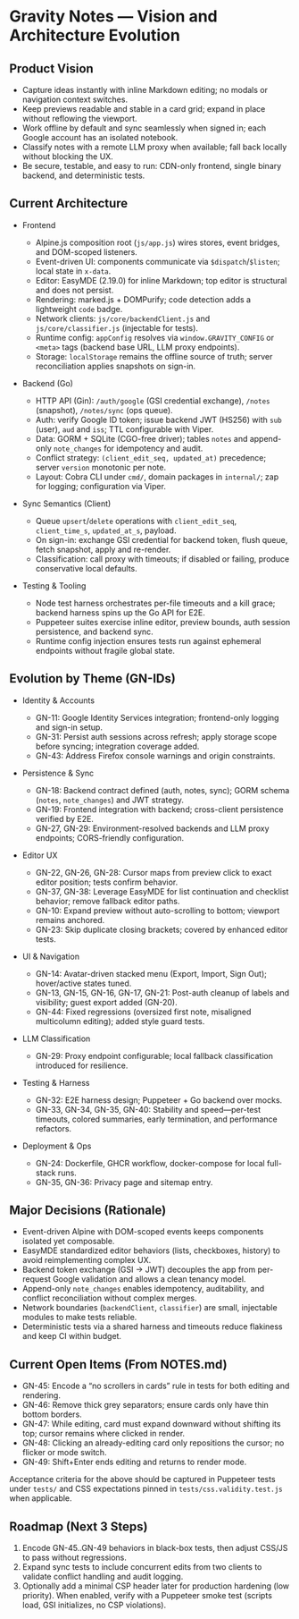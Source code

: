 # Gravity Notes — Vision and Architecture Evolution

## Product Vision

- Capture ideas instantly with inline Markdown editing; no modals or navigation context switches.
- Keep previews readable and stable in a card grid; expand in place without reflowing the viewport.
- Work offline by default and sync seamlessly when signed in; each Google account has an isolated notebook.
- Classify notes with a remote LLM proxy when available; fall back locally without blocking the UX.
- Be secure, testable, and easy to run: CDN-only frontend, single binary backend, and deterministic tests.

## Current Architecture

- Frontend
  - Alpine.js composition root (`js/app.js`) wires stores, event bridges, and DOM-scoped listeners.
  - Event-driven UI: components communicate via `$dispatch`/`$listen`; local state in `x-data`.
  - Editor: EasyMDE (2.19.0) for inline Markdown; top editor is structural and does not persist.
  - Rendering: marked.js + DOMPurify; code detection adds a lightweight `code` badge.
  - Network clients: `js/core/backendClient.js` and `js/core/classifier.js` (injectable for tests).
  - Runtime config: `appConfig` resolves via `window.GRAVITY_CONFIG` or `<meta>` tags (backend base URL, LLM proxy endpoints).
  - Storage: `localStorage` remains the offline source of truth; server reconciliation applies snapshots on sign-in.

- Backend (Go)
  - HTTP API (Gin): `/auth/google` (GSI credential exchange), `/notes` (snapshot), `/notes/sync` (ops queue).
  - Auth: verify Google ID token; issue backend JWT (HS256) with `sub` (user), `aud` and `iss`; TTL configurable with Viper.
  - Data: GORM + SQLite (CGO-free driver); tables `notes` and append-only `note_changes` for idempotency and audit.
  - Conflict strategy: `(client_edit_seq, updated_at)` precedence; server `version` monotonic per note.
  - Layout: Cobra CLI under `cmd/`, domain packages in `internal/`; zap for logging; configuration via Viper.

- Sync Semantics (Client)
  - Queue `upsert`/`delete` operations with `client_edit_seq`, `client_time_s`, `updated_at_s`, payload.
  - On sign-in: exchange GSI credential for backend token, flush queue, fetch snapshot, apply and re-render.
  - Classification: call proxy with timeouts; if disabled or failing, produce conservative local defaults.

- Testing & Tooling
  - Node test harness orchestrates per-file timeouts and a kill grace; backend harness spins up the Go API for E2E.
  - Puppeteer suites exercise inline editor, preview bounds, auth session persistence, and backend sync.
  - Runtime config injection ensures tests run against ephemeral endpoints without fragile global state.

## Evolution by Theme (GN-IDs)

- Identity & Accounts
  - GN-11: Google Identity Services integration; frontend-only logging and sign-in setup.
  - GN-31: Persist auth sessions across refresh; apply storage scope before syncing; integration coverage added.
  - GN-43: Address Firefox console warnings and origin constraints.

- Persistence & Sync
  - GN-18: Backend contract defined (auth, notes, sync); GORM schema (`notes`, `note_changes`) and JWT strategy.
  - GN-19: Frontend integration with backend; cross-client persistence verified by E2E.
  - GN-27, GN-29: Environment-resolved backends and LLM proxy endpoints; CORS-friendly configuration.

- Editor UX
  - GN-22, GN-26, GN-28: Cursor maps from preview click to exact editor position; tests confirm behavior.
  - GN-37, GN-38: Leverage EasyMDE for list continuation and checklist behavior; remove fallback editor paths.
  - GN-10: Expand preview without auto-scrolling to bottom; viewport remains anchored.
  - GN-23: Skip duplicate closing brackets; covered by enhanced editor tests.

- UI & Navigation
  - GN-14: Avatar-driven stacked menu (Export, Import, Sign Out); hover/active states tuned.
  - GN-13, GN-15, GN-16, GN-17, GN-21: Post-auth cleanup of labels and visibility; guest export added (GN-20).
  - GN-44: Fixed regressions (oversized first note, misaligned multicolumn editing); added style guard tests.

- LLM Classification
  - GN-29: Proxy endpoint configurable; local fallback classification introduced for resilience.

- Testing & Harness
  - GN-32: E2E harness design; Puppeteer + Go backend over mocks.
  - GN-33, GN-34, GN-35, GN-40: Stability and speed—per-test timeouts, colored summaries, early termination, and performance refactors.

- Deployment & Ops
  - GN-24: Dockerfile, GHCR workflow, docker-compose for local full-stack runs.
  - GN-35, GN-36: Privacy page and sitemap entry.

## Major Decisions (Rationale)

- Event-driven Alpine with DOM-scoped events keeps components isolated yet composable.
- EasyMDE standardized editor behaviors (lists, checkboxes, history) to avoid reimplementing complex UX.
- Backend token exchange (GSI → JWT) decouples the app from per-request Google validation and allows a clean tenancy model.
- Append-only `note_changes` enables idempotency, auditability, and conflict reconciliation without complex merges.
- Network boundaries (`backendClient`, `classifier`) are small, injectable modules to make tests reliable.
- Deterministic tests via a shared harness and timeouts reduce flakiness and keep CI within budget.

## Current Open Items (From NOTES.md)

- GN-45: Encode a “no scrollers in cards” rule in tests for both editing and rendering.
- GN-46: Remove thick grey separators; ensure cards only have thin bottom borders.
- GN-47: While editing, card must expand downward without shifting its top; cursor remains where clicked in render.
- GN-48: Clicking an already-editing card only repositions the cursor; no flicker or mode switch.
- GN-49: Shift+Enter ends editing and returns to render mode.

Acceptance criteria for the above should be captured in Puppeteer tests under `tests/` and CSS expectations pinned in `tests/css.validity.test.js` when applicable.

## Roadmap (Next 3 Steps)

1) Encode GN-45..GN-49 behaviors in black-box tests, then adjust CSS/JS to pass without regressions.
2) Expand sync tests to include concurrent edits from two clients to validate conflict handling and audit logging.
3) Optionally add a minimal CSP header later for production hardening (low priority). When enabled, verify with a Puppeteer smoke test (scripts load, GSI initializes, no CSP violations).
